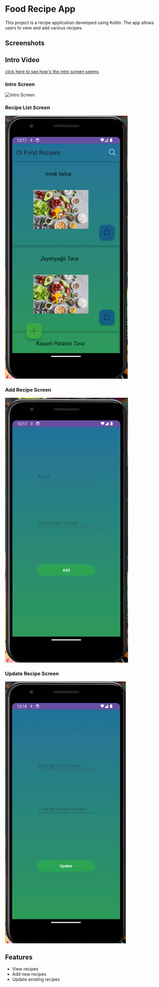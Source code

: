 # Food Recipe App

This project is a recipe application developed using Kotlin. The app allows users to view and add various recipes.

## Screenshots

## Intro Video

[click here to see how's the intro screen seems](https://drive.google.com/drive/u/0/folders/1sXpwIg6tVq4socL8xZS5f2qIJmyouZry).

### Intro Screen
![Intro Screen](https://github.com/user-attachments/assets/6ac83958-b7d3-41b2-9404-d0a841be45f4)


### Recipe List Screen
![Recipe List Screen](screenshots/screen_main.png)

### Add Recipe Screen
![Add Recipe Screen](screenshots/screen_add.png)

### Update Recipe Screen
![Update Recipe Screen](screenshots/screen_update.png)

## Features

- View recipes
- Add new recipes
- Update existing recipes

